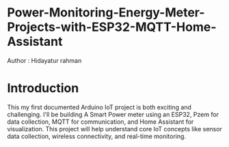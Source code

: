 # Power-Monitoring-Energy-Meter-Projects-with-ESP32-MQTT-Home-Assistant
Author : Hidayatur rahman
# Introduction
This my first documented Arduino IoT project is both exciting and challenging. I'll be building A Smart Power meter using an ESP32, Pzem for data collection, MQTT for communication, and Home Assistant for visualization. This project will help understand core IoT concepts like sensor data collection, wireless connectivity, and real-time monitoring.
